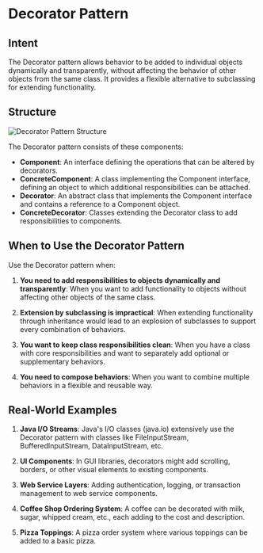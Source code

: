 # Decorator Pattern

## Intent
The Decorator pattern allows behavior to be added to individual objects dynamically and transparently, without affecting the behavior of other objects from the same class. It provides a flexible alternative to subclassing for extending functionality.

## Structure
![Decorator Pattern Structure](decorator-pattern.png)

The Decorator pattern consists of these components:

- **Component**: An interface defining the operations that can be altered by decorators.
- **ConcreteComponent**: A class implementing the Component interface, defining an object to which additional responsibilities can be attached.
- **Decorator**: An abstract class that implements the Component interface and contains a reference to a Component object.
- **ConcreteDecorator**: Classes extending the Decorator class to add responsibilities to components.

## When to Use the Decorator Pattern

Use the Decorator pattern when:

1. **You need to add responsibilities to objects dynamically and transparently**: When you want to add functionality to objects without affecting other objects of the same class.

2. **Extension by subclassing is impractical**: When extending functionality through inheritance would lead to an explosion of subclasses to support every combination of behaviors.

3. **You want to keep class responsibilities clean**: When you have a class with core responsibilities and want to separately add optional or supplementary behaviors.

4. **You need to compose behaviors**: When you want to combine multiple behaviors in a flexible and reusable way.

## Real-World Examples

1. **Java I/O Streams**: Java's I/O classes (java.io) extensively use the Decorator pattern with classes like FileInputStream, BufferedInputStream, DataInputStream, etc.

2. **UI Components**: In GUI libraries, decorators might add scrolling, borders, or other visual elements to existing components.

3. **Web Service Layers**: Adding authentication, logging, or transaction management to web service components.

4. **Coffee Shop Ordering System**: A coffee can be decorated with milk, sugar, whipped cream, etc., each adding to the cost and description.

5. **Pizza Toppings**: A pizza order system where various toppings can be added to a basic pizza.

